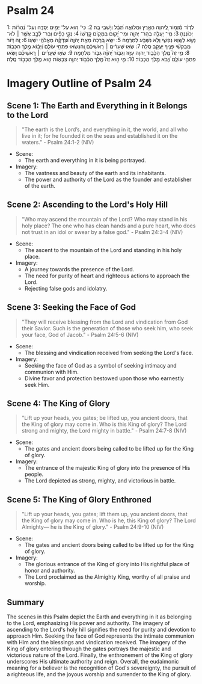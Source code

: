 # Psalm 24
1: לְדָוִ֗ד מִ֫זְמ֥וֹר לַֽ֭יהוָה הָאָ֣רֶץ וּמְלוֹאָ֑הּ תֵּ֝בֵ֗ל וְיֹ֣שְׁבֵי בָֽהּ׃
2: כִּי־ ה֭וּא עַל־ יַמִּ֣ים יְסָדָ֑הּ וְעַל־ נְ֝הָר֗וֹת יְכוֹנְנֶֽהָ׃
3: מִֽי־ יַעֲלֶ֥ה בְהַר־ יְהוָ֑ה וּמִי־ יָ֝קוּם בִּמְק֥וֹם קָדְשֽׁוֹ׃
4: נְקִ֥י כַפַּ֗יִם וּֽבַר־ לֵ֫בָ֥ב אֲשֶׁ֤ר ׀ לֹא־ נָשָׂ֣א לַשָּׁ֣וְא נַפְשִׁ֑י וְלֹ֖א נִשְׁבַּ֣ע לְמִרְמָֽה׃
5: יִשָּׂ֣א בְ֭רָכָה מֵאֵ֣ת יְהוָ֑ה וּ֝צְדָקָ֗ה מֵאֱלֹהֵ֥י יִשְׁעֽוֹ׃
6: זֶ֭ה דּ֣וֹר מְבַקְשֵׁ֨י פָנֶ֖יךָ יַעֲקֹ֣ב סֶֽלָה׃
7: שְׂא֤וּ שְׁעָרִ֨ים ׀ רָֽאשֵׁיכֶ֗ם וְֽ֭הִנָּשְׂאוּ פִּתְחֵ֣י עוֹלָ֑ם וְ֝יָב֗וֹא מֶ֣לֶךְ הַכָּבֽוֹד׃
8: מִ֥י זֶה֮ מֶ֤לֶךְ הַכָּ֫ב֥וֹד יְ֭הוָה עִזּ֣וּז וְגִבּ֑וֹר יְ֝הוָ֗ה גִּבּ֥וֹר מִלְחָמָֽה׃
9: שְׂא֤וּ שְׁעָרִ֨ים ׀ רָֽאשֵׁיכֶ֗ם וּ֭שְׂאוּ פִּתְחֵ֣י עוֹלָ֑ם וְ֝יָבֹא מֶ֣לֶךְ הַכָּבֽוֹד׃
10: מִ֤י ה֣וּא זֶה֮ מֶ֤לֶךְ הַכָּ֫ב֥וֹד יְהוָ֥ה צְבָא֑וֹת ה֤וּא מֶ֖לֶךְ הַכָּב֣וֹד סֶֽלָה׃

# Imagery Outline of Psalm 24

## Scene 1: The Earth and Everything in it Belongs to the Lord

> "The earth is the Lord’s, and everything in it, the world, and all who live in it; for he founded it on the seas and established it on the waters." - Psalm 24:1-2 (NIV)

- Scene:
  - The earth and everything in it is being portrayed.
- Imagery:
  - The vastness and beauty of the earth and its inhabitants.
  - The power and authority of the Lord as the founder and establisher of the earth.

## Scene 2: Ascending to the Lord's Holy Hill

> "Who may ascend the mountain of the Lord? Who may stand in his holy place? The one who has clean hands and a pure heart, who does not trust in an idol or swear by a false god." - Psalm 24:3-4 (NIV)

- Scene:
  - The ascent to the mountain of the Lord and standing in his holy place.
- Imagery:
  - A journey towards the presence of the Lord.
  - The need for purity of heart and righteous actions to approach the Lord.
  - Rejecting false gods and idolatry.

## Scene 3: Seeking the Face of God

> "They will receive blessing from the Lord and vindication from God their Savior. Such is the generation of those who seek him, who seek your face, God of Jacob." - Psalm 24:5-6 (NIV)

- Scene:
  - The blessing and vindication received from seeking the Lord's face.
- Imagery:
  - Seeking the face of God as a symbol of seeking intimacy and communion with Him.
  - Divine favor and protection bestowed upon those who earnestly seek Him.

## Scene 4: The King of Glory

> "Lift up your heads, you gates; be lifted up, you ancient doors, that the King of glory may come in. Who is this King of glory? The Lord strong and mighty, the Lord mighty in battle." - Psalm 24:7-8 (NIV)

- Scene:
  - The gates and ancient doors being called to be lifted up for the King of glory.
- Imagery:
  - The entrance of the majestic King of glory into the presence of His people.
  - The Lord depicted as strong, mighty, and victorious in battle.

## Scene 5: The King of Glory Enthroned

> "Lift up your heads, you gates; lift them up, you ancient doors, that the King of glory may come in. Who is he, this King of glory? The Lord Almighty— he is the King of glory." - Psalm 24:9-10 (NIV)

- Scene:
  - The gates and ancient doors being called to be lifted up for the King of glory.
- Imagery:
  - The glorious entrance of the King of glory into His rightful place of honor and authority.
  - The Lord proclaimed as the Almighty King, worthy of all praise and worship.

## Summary

The scenes in this Psalm depict the Earth and everything in it as belonging to the Lord, emphasizing His power and authority. The imagery of ascending to the Lord's holy hill signifies the need for purity and devotion to approach Him. Seeking the face of God represents the intimate communion with Him and the blessings and vindication received. The imagery of the King of glory entering through the gates portrays the majestic and victorious nature of the Lord. Finally, the enthronement of the King of glory underscores His ultimate authority and reign. Overall, the eudaimonic meaning for a believer is the recognition of God's sovereignty, the pursuit of a righteous life, and the joyous worship and surrender to the King of glory.